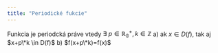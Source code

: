 ```yaml
---
title: "Periodické fukcie"
---
```


Funkcia je periodcká práve vtedy
$\exists\ p \in \mathbb{R^+_0}, k \in \mathbb{Z}$
a) ak $x\in D(f)$, tak aj $x+p\*k \in D(f)$
b) $f(x+p\*k)=f(x)$
